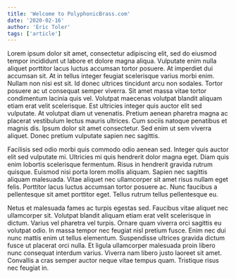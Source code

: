 ```yaml
---
title: 'Welcome to PolyphonicBrass.com'
date: '2020-02-16'
author: 'Eric Toler'
tags: ['article']
---
```


Lorem ipsum dolor sit amet, consectetur adipiscing elit, sed do eiusmod tempor incididunt ut labore et dolore magna aliqua. Vulputate enim nulla aliquet porttitor lacus luctus accumsan tortor posuere. At imperdiet dui accumsan sit. At in tellus integer feugiat scelerisque varius morbi enim. Nullam non nisi est sit. Id donec ultrices tincidunt arcu non sodales. Tortor posuere ac ut consequat semper viverra. Sit amet massa vitae tortor condimentum lacinia quis vel. Volutpat maecenas volutpat blandit aliquam etiam erat velit scelerisque. Est ultricies integer quis auctor elit sed vulputate. At volutpat diam ut venenatis. Pretium aenean pharetra magna ac placerat vestibulum lectus mauris ultrices. Cum sociis natoque penatibus et magnis dis. Ipsum dolor sit amet consectetur. Sed enim ut sem viverra aliquet. Donec pretium vulputate sapien nec sagittis.

Facilisis sed odio morbi quis commodo odio aenean sed. Integer quis auctor elit sed vulputate mi. Ultricies mi quis hendrerit dolor magna eget. Diam quis enim lobortis scelerisque fermentum. Risus in hendrerit gravida rutrum quisque. Euismod nisi porta lorem mollis aliquam. Sapien nec sagittis aliquam malesuada. Vitae aliquet nec ullamcorper sit amet risus nullam eget felis. Porttitor lacus luctus accumsan tortor posuere ac. Nunc faucibus a pellentesque sit amet porttitor eget. Tellus rutrum tellus pellentesque eu.

Netus et malesuada fames ac turpis egestas sed. Faucibus vitae aliquet nec ullamcorper sit. Volutpat blandit aliquam etiam erat velit scelerisque in dictum. Varius vel pharetra vel turpis. Ornare quam viverra orci sagittis eu volutpat odio. In massa tempor nec feugiat nisl pretium fusce. Enim nec dui nunc mattis enim ut tellus elementum. Suspendisse ultrices gravida dictum fusce ut placerat orci nulla. Et ligula ullamcorper malesuada proin libero nunc consequat interdum varius. Viverra nam libero justo laoreet sit amet. Convallis a cras semper auctor neque vitae tempus quam. Tristique risus nec feugiat in.
